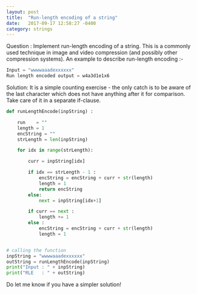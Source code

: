```yaml
---
layout: post
title:  "Run-length encoding of a string"
date:   2017-09-17 12:58:27 -0400
category: strings
---
```


Question : Implement run-length encoding of a string. This is a commonly used technique in image and video compression (and possibly other compression systems). An example to describe run-length encoding :-

```python
Input = "wwwwaaadexxxxxx"
Run length encoded output = w4a3d1e1x6
```

Solution: It is a simple counting exercise - the only catch is to be aware of the last character which does not have anything after it for comparison. Take care of it in a separate if-clause.

```python
def runLengthEncode(inpString) :

    run    = ""
    length = 1
    encString = ""
    strLength = len(inpString)

    for idx in range(strLength):

        curr = inpString[idx]

        if idx == strLength - 1 :
            encString = encString + curr + str(length)
            length = 1
            return encString
        else:
            next = inpString[idx+1]

        if curr == next :
            length += 1
        else :
            encString = encString + curr + str(length)
            length = 1


# calling the function
inpString = "wwwwaaadexxxxxx"
outString = runLengthEncode(inpString)
print("Input : " + inpString)
print("RLE   : " + outString)
```

Do let me know if you have a simpler solution! 
